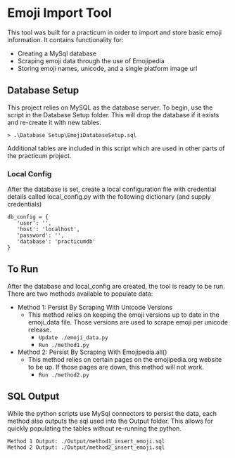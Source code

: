 # Emoji Import Tool

This tool was built for a practicum in order to import and store basic emoji information. 
It contains functionality for:

* Creating a MySql database
* Scraping emoji data through the use of Emojipedia
* Storing emoji names, unicode, and a single platform image url 

## Database Setup

This project relies on MySQL as the database server. To begin, use the script in the Database 
Setup folder. This will drop the database if it exists and re-create it with new tables. 

```
> .\Database Setup\EmojiDatabaseSetup.sql
```

Additional tables are included in this script which are used in other parts of the practicum
project. 

### Local Config

After the database is set, create a local configuration file with credential details called
local_config.py with the following dictionary (and supply credentials)

```
db_config = {
   'user': '',
   'host': 'localhost',
   'password': '',
   'database': 'practicumdb'
}
```

## To Run
After the database and local_config are created, the tool is ready to be run. 
There are two methods available to populate data:
* Method 1: Persist By Scraping With Unicode Versions
  - This method relies on keeping the emoji versions up to date in the emoji_data file.
  Those versions are used to scrape emoji per unicode release.  
    * ```Update ./emoji_data.py```
    * ```Run ./method1.py```
* Method 2: Persist By Scraping With Emojipedia.all()
  - This method relies on certain pages on the emojipedia.org website to be up. If those pages
  are down, this method will not work.
    * ```Run ./method2.py```

## SQL Output
While the python scripts use MySql connectors to persist the data, each method also outputs
the sql used into the Output folder. This allows for quickly populating the tables without
re-running the python. 
```
Method 1 Output: ./Output/method1_insert_emoji.sql
Method 2 Output: ./Output/method2_insert_emoji.sql
```